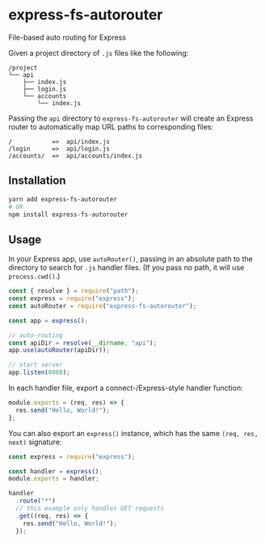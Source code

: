 # express-fs-autorouter
File-based auto routing for Express

Given a project directory of `.js` files like the following:

``` text
/project
└── api
    ├── index.js
    ├── login.js
    └── accounts
        └── index.js
```

Passing the `api` directory to `express-fs-autorouter` will create an Express
router to automatically map URL paths to corresponding files:

``` text
/           =>  api/index.js
/login      =>  api/login.js
/accounts/  =>  api/accounts/index.js
```

## Installation

``` sh
yarn add express-fs-autorouter
# OR
npm install express-fs-autorouter
```

## Usage

In your Express app, use `autoRouter()`, passing in an absolute path to the
directory to search for `.js` handler files. (If you pass no path, it will use
`process.cwd()`.)

``` js
const { resolve } = require("path");
const express = require("express");
const autoRouter = require("express-fs-autorouter");

const app = express();

// auto-routing
const apiDir = resolve(__dirname, "api");
app.use(autoRouter(apiDir));

// start server
app.listen(8080);
```

In each handler file, export a connect-/Express-style handler function:

``` js
module.exports = (req, res) => {
  res.send("Hello, World!");
};
```

You can also export an `express()` instance, which has the same
`(req, res, next)` signature:

``` js
const express = require("express");

const handler = express();
module.exports = handler;

handler
  .route("*")
  // this example only handles GET requests
  .get((req, res) => {
    res.send("Hello, World!");
  });
```
